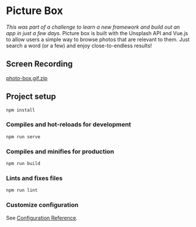 # Picture Box
_This was part of a challenge to learn a new framework and build out an app in just a few days._
Picture box is built with the Unsplash API and Vue.js to allow users a simple way to browse photos that are relevant to them. 
Just search a word (or a few) and enjoy close-to-endless results!

## Screen Recording
[photo-box.gif.zip](https://github.com/ZoeKHarvey/picture-box-vuejs/files/4051960/photo-box.gif.zip)

## Project setup
```
npm install
```

### Compiles and hot-reloads for development
```
npm run serve
```

### Compiles and minifies for production
```
npm run build
```

### Lints and fixes files
```
npm run lint
```

### Customize configuration
See [Configuration Reference](https://cli.vuejs.org/config/).
